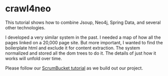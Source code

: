 # crawl4neo
This tutorial shows how to combine Jsoup, Neo4j, Spring Data, and several other technologies.

I developed a very similar system in the past. I needed a map of how all the pages linked on a 20,000 page site.
 But more important, I wanted to find the boilerplate html and exclude it for content extraction.  The system
 normalized and stored all the dom trees to do it.  The details of just how it works will unfold over time.

Please follow our [ScrumBucket tutorial](http://scrumbucket.org/tutorials/neo4j-site-crawler/)
as we build out our project. 
    
